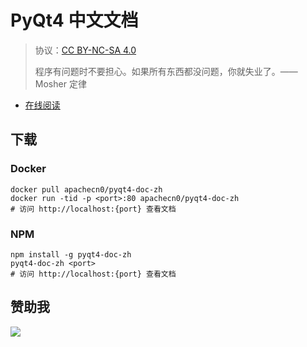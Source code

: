 # PyQt4 中文文档

> 协议：[CC BY-NC-SA 4.0](http://creativecommons.org/licenses/by-nc-sa/4.0/)
> 
> 程序有问题时不要担心。如果所有东西都没问题，你就失业了。——Mosher 定律

* [在线阅读](https://pyqt4.apachecn.org)
## 下载

### Docker

```
docker pull apachecn0/pyqt4-doc-zh
docker run -tid -p <port>:80 apachecn0/pyqt4-doc-zh
# 访问 http://localhost:{port} 查看文档
```

### NPM

```
npm install -g pyqt4-doc-zh
pyqt4-doc-zh <port>
# 访问 http://localhost:{port} 查看文档
```

## 赞助我

![](https://img-blog.csdnimg.cn/20200112005920729.png)
